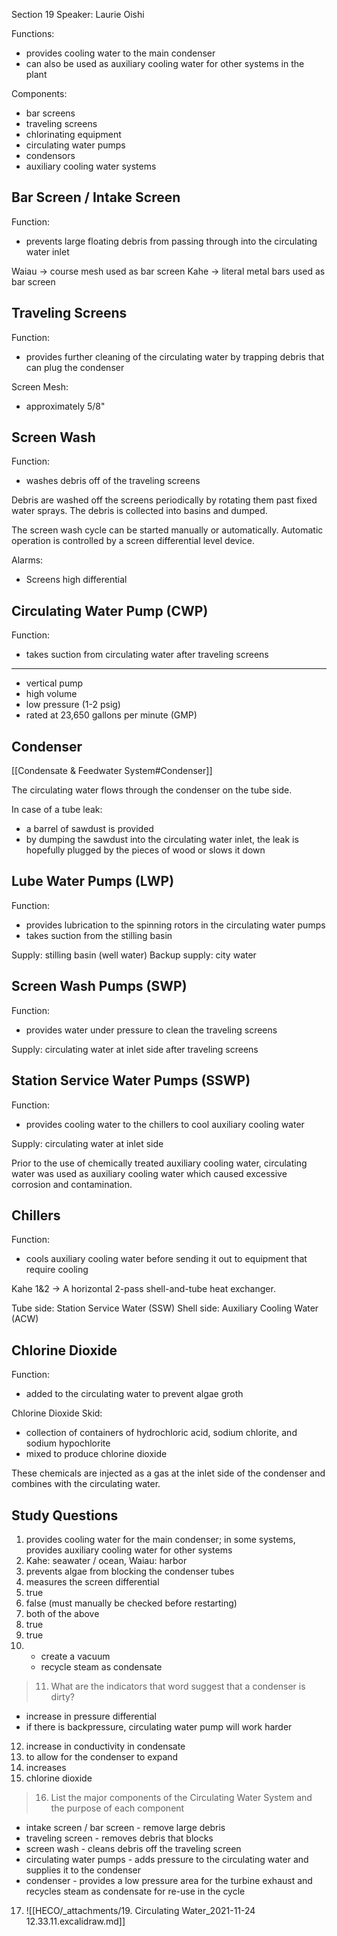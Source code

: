 Section 19
Speaker: Laurie Oishi

Functions:
-	provides cooling water to the main condenser
-	can also be used as auxiliary cooling water for other systems in the plant

Components:
-	bar screens
-	traveling screens
-	chlorinating equipment
-	circulating water pumps
-	condensors
-	auxiliary cooling water systems

## Bar Screen / Intake Screen
Function:
-	prevents large floating debris from passing through into the circulating water inlet

Waiau -> course mesh used as bar screen
Kahe -> literal metal bars used as bar screen

## Traveling Screens
Function:
-	provides further cleaning of the circulating water by trapping debris that can plug the condenser

Screen Mesh:
-	approximately 5/8"

## Screen Wash
Function:
-	washes debris off of the traveling screens

Debris are washed off the screens periodically by rotating them past fixed water sprays. The debris is collected into basins and dumped.

The screen wash cycle can be started manually or automatically. Automatic operation is controlled by a screen differential level device.

Alarms:
-	Screens high differential

## Circulating Water Pump (CWP)
Function:
-	takes suction from circulating water after traveling screens

---
-	vertical pump
-	high volume
-	low pressure (1-2 psig)
-	rated at 23,650 gallons per minute (GMP)

## Condenser
[[Condensate & Feedwater System#Condenser]]

The circulating water flows through the condenser on the tube side.

In case of a tube leak:
-	a barrel of sawdust is provided
-	by dumping the sawdust into the circulating water inlet, the leak is hopefully plugged by the pieces of wood or slows it down

## Lube Water Pumps (LWP)
Function:
-	provides lubrication to the spinning rotors in the circulating water pumps
-	takes suction from the stilling basin

Supply: stilling basin (well water)
Backup supply: city water

## Screen Wash Pumps (SWP)
Function:
-	provides water under pressure to clean the traveling screens

Supply: circulating water at inlet side after traveling screens

## Station Service Water Pumps (SSWP)
Function:
-	provides cooling water to the chillers to cool auxiliary cooling water

Supply: circulating water at inlet side

Prior to the use of chemically treated auxiliary cooling water, circulating water was used as auxiliary cooling water which caused excessive corrosion and contamination.

## Chillers
Function:
-	cools auxiliary cooling water before sending it out to equipment that require cooling

Kahe 1&2 -> A horizontal 2-pass shell-and-tube heat exchanger.

Tube side: Station Service Water (SSW)
Shell side: Auxiliary Cooling Water (ACW)

## Chlorine Dioxide
Function:
-	added to the circulating water to prevent algae groth

Chlorine Dioxide Skid:
-	collection of containers of hydrochloric acid, sodium chlorite, and sodium hypochlorite
-	mixed to produce chlorine dioxide

These chemicals are injected as a gas at the inlet side of the condenser and combines with the circulating water.

## Study Questions
1.	provides cooling water for the main condenser; in some systems, provides auxiliary cooling water for other systems
2.	Kahe: seawater / ocean, Waiau: harbor
3.	prevents algae from blocking the condenser tubes
4.	measures the screen differential
5.	true
6.	false (must manually be checked before restarting)
7.	both of the above
8.	true
9.	true
10.	
	-	create a vacuum
	-	recycle steam as condensate
	
>11. What are the indicators that word suggest that a condenser is dirty?

-	increase in pressure differential
-	if there is backpressure, circulating water pump will work harder

12.	increase in conductivity in condensate
13.	to allow for the condenser to expand
14.	increases
15.	chlorine dioxide
>16. List the major components of the Circulating Water System and the purpose of each component

-	intake screen / bar screen - remove large debris
-	traveling screen - removes debris that blocks
-	screen wash - cleans debris off the traveling screen
-	circulating water pumps - adds pressure to the circulating water and supplies it to the condenser
-	condenser - provides a low pressure area for the turbine exhaust and recycles steam as condensate for re-use in the cycle


17. ![[HECO/_attachments/19. Circulating Water_2021-11-24 12.33.11.excalidraw.md]]	